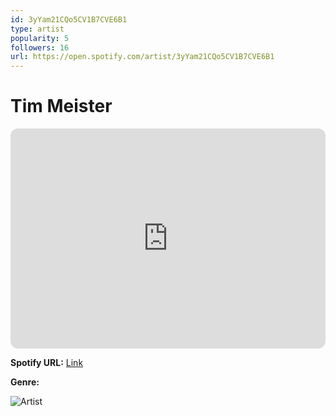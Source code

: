 ```yaml
---
id: 3yYam21CQo5CV1B7CVE6B1
type: artist
popularity: 5
followers: 16
url: https://open.spotify.com/artist/3yYam21CQo5CV1B7CVE6B1
---
```

# Tim Meister

<iframe style="border-radius:12px" src="https://open.spotify.com/embed/artist/3yYam21CQo5CV1B7CVE6B1" width="100%" height="352" frameBorder="0" allowfullscreen="" allow="autoplay; clipboard-write; encrypted-media; fullscreen; picture-in-picture" loading="lazy"></iframe>

**Spotify URL:** [Link](https://open.spotify.com/artist/3yYam21CQo5CV1B7CVE6B1)

**Genre:** 

![Artist](https://i.scdn.co/image/ab6761610000e5ebbc573c6075dd2dcf61aefcc9)
